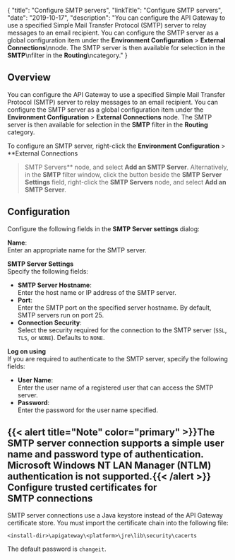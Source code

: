 {
"title": "Configure SMTP servers",
"linkTitle": "Configure SMTP servers",
"date": "2019-10-17",
"description": "You can configure the API Gateway to use a specified Simple Mail Transfer Protocol (SMTP) server to relay messages to an email recipient. You can configure the SMTP server as a global configuration item under the **Environment Configuration** > **External Connections**\\nnode. The SMTP server is then available for selection in the **SMTP**\\nfilter in the **Routing**\\ncategory."
}
﻿
<div id="p_common_smtp_server_over">

Overview
--------

You can configure the API Gateway to use a specified Simple Mail Transfer Protocol (SMTP) server to relay messages to an email recipient. You can configure the SMTP server as a global configuration item under the **Environment Configuration** > **External Connections**
node. The SMTP server is then available for selection in the **SMTP**
filter in the **Routing**
category.

To configure an SMTP server, right-click the **Environment Configuration** > **External Connections
> SMTP Servers**
node, and select **Add an SMTP Server**. Alternatively, in the **SMTP**
filter window, click the button beside the **SMTP Server Settings**
field, right-click the **SMTP Servers**
node, and select **Add an SMTP Server**.

</div>

<div id="p_common_smtp_server_conf">

Configuration
-------------

Configure the following fields in the **SMTP Server settings**
dialog:

**Name**:\
Enter an appropriate name for the SMTP server.

**SMTP Server Settings**\
Specify the following fields:

-   **SMTP Server Hostname**:\
    Enter the host name or IP address of the SMTP server.
-   **Port**:\
    Enter the SMTP port on the specified server hostname. By default, SMTP servers run on port 25.
-   **Connection Security**:\
    Select the security required for the connection to the SMTP server (`SSL`, `TLS`, or `NONE`). Defaults to `NONE`.

**Log on using**\
If you are required to authenticate to the SMTP server, specify the following fields:

-   **User Name**:\
    Enter the user name of a registered user that can access the SMTP server.
-   **Password**:\
    Enter the password for the user name specified.

{{< alert title="Note" color="primary" >}}The SMTP server connection supports a simple user name and password type of authentication. Microsoft Windows NT LAN Manager (NTLM) authentication is not supported.{{< /alert >}}
Configure trusted certificates for SMTP connections
---------------------------------------------------

SMTP server connections use a Java keystore instead of the API Gateway certificate store. You must import the certificate chain into the following file:

`<install-dir>\apigateway\<platform>\jre\lib\security\cacerts`

The default password is `changeit`.

</div>
